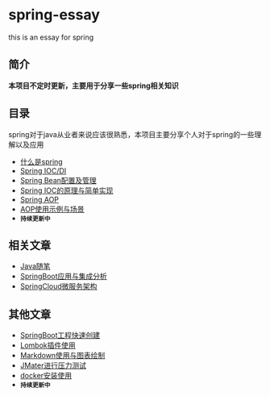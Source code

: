 # spring-essay
this is an essay for spring

## 简介
 **本项目不定时更新，主要用于分享一些spring相关知识**

## 目录

spring对于java从业者来说应该很熟悉，本项目主要分享个人对于spring的一些理解以及应用

- [什么是spring](/document/spring简述.md)
- [Spring IOC/DI](/document/spring控制反转与依赖注入.md)
- [Spring Bean配置及管理](/document/SpringBean配置及管理.md)
- [Spring IOC的原理与简单实现]()
- [Spring AOP]()
- [AOP使用示例与场景]()
- **`持续更新中`**

## 相关文章

- [Java随笔](https://github.com/shiwei175hll/java-essay)
- [SpringBoot应用与集成分析](https://github.com/shiwei175hll/springboot-essay)
- [SpringCloud微服务架构](https://github.com/shiwei175hll/springcloud-essay)

## 其他文章

- [SpringBoot工程快速创建]()
- [Lombok插件使用]()
- [Markdown使用与图表绘制]()
- [JMater进行压力测试]()
- [docker安装使用]()
- **`持续更新中`**
